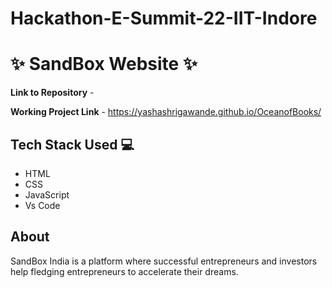# Hackathon-E-Summit-22-IIT-Indore

# ✨ SandBox Website  ✨

**Link to Repository** - 

**Working Project Link** - https://yashashrigawande.github.io/OceanofBooks/

## Tech Stack Used 💻

- HTML
- CSS
- JavaScript
- Vs Code

## About

SandBox India is a platform where successful entrepreneurs and investors help fledging entrepreneurs to accelerate their dreams.
